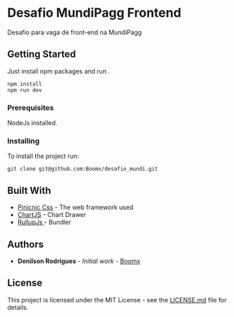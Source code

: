 # Desafio MundiPagg Frontend

Desafio para vaga de front-end na MundiPagg

## Getting Started

Just install npm packages and run .

```
npm install 
npm run dev
```

### Prerequisites

NodeJs installed.

### Installing

To install the project run:

```
git clone git@github.com:Boomx/desafio_mundi.git
```

## Built With

* [Pinicnic Css](https://picnicss.com/) - The web framework used
* [ChartJS](http://www.chartjs.org/) - Chart Drawer
* [RullupJs ](https://rollupjs.org/) - Bundler

## Authors

* **Denilson Rodrigues** - *Initial work* - [Boomx](https://github.com/boomx)

## License

This project is licensed under the MIT License - see the [LICENSE.md](https://github.com/Boomx/desafio_mundi/blob/master/LICENSE) file for details.